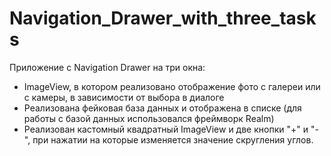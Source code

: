 ﻿# Navigation_Drawer_with_three_tasks
Приложение с Navigation Drawer на три окна:
+ ImageView, в котором реализовано отображение фото с галереи или с камеры, в зависимости от выбора в диалоге
+ Реализована фейковая база данных и отображена в списке (для работы с базой данных использовался фреймворк Realm)
+ Реализован кастомный квадратный ImageView и две кнопки "+" и "-", при нажатии на которые изменяется значение скругления углов. 
